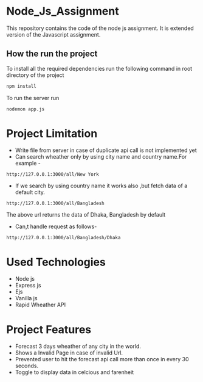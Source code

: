 # Node_Js_Assignment
This repository contains the code of the node js assignment. It is extended version of the Javascript assignment.
## How the run the project
To install all the required dependencies run the following command in root directory of the project
```sh
npm install
```
To run the server run
```sh
nodemon app.js
```
# Project Limitation
* Write file from server in case of duplicate api call is not implemented yet
* Can search wheather only by using city name and country name.For example -
```
http://127.0.0.1:3000/all/New York
```
* If we search by using country name it works also ,but fetch data of a default city.
```
http://127.0.0.1:3000/all/Bangladesh
```
The above url returns the data of Dhaka, Bangladesh by default
* Can,t handle request as follows-
```
http://127.0.0.1:3000/all/Bangladesh/Dhaka
```

# Used Technologies
* Node js
* Express js
* Ejs
* Vanilla js
* Rapid Wheather API


# Project Features
* Forecast 3 days wheather of any city in the world.
* Shows a Invalid Page in case of invalid Url.
* Prevented user to hit the forecast api call more than once in every 30 seconds.
* Toggle to display data in celcious and farenheit

